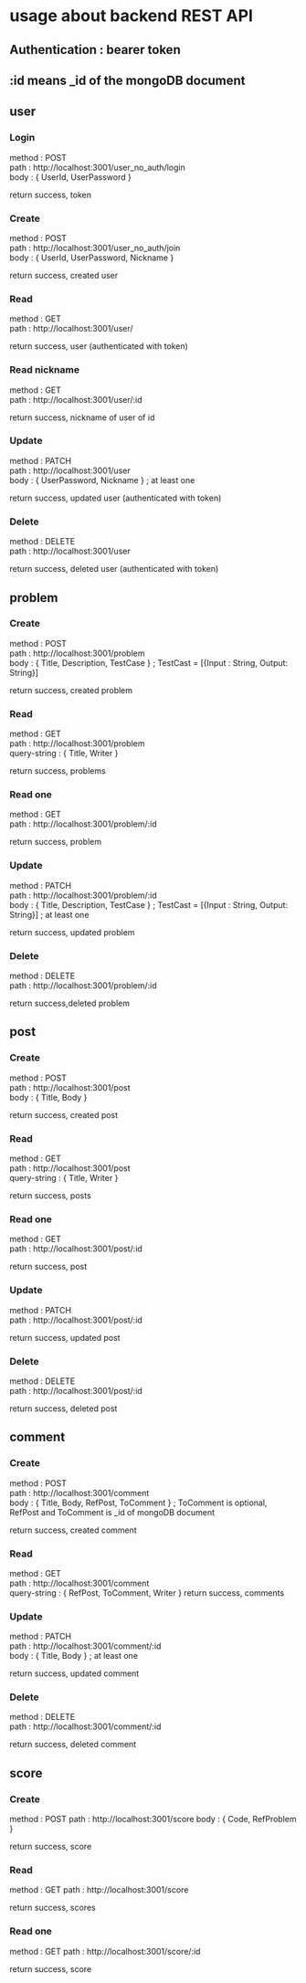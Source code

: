 # usage about backend REST API

## Authentication : bearer token
## :id means _id of the mongoDB document

## user

### Login
method : POST  
path :  http://localhost:3001/user_no_auth/login  
body : { UserId, UserPassword }  

return success, token  

### Create
method : POST  
path : http://localhost:3001/user_no_auth/join  
body : { UserId, UserPassword, Nickname }  

return success, created user  

### Read
method : GET  
path : http://localhost:3001/user/  

return success, user (authenticated with token)  

### Read nickname
method : GET  
path : http://localhost:3001/user/:id  

return success, nickname of user of id  

### Update
method : PATCH  
path : http://localhost:3001/user  
body : { UserPassword, Nickname } ; at least one  

return success, updated user (authenticated with token)  

### Delete
method : DELETE  
path : http://localhost:3001/user  

return success, deleted user (authenticated with token)  

## problem

### Create
method : POST  
path : http://localhost:3001/problem  
body : { Title, Description, TestCase } ; TestCast = [{Input : String, Output: String}]  

return success, created problem  

### Read
method : GET  
path : http://localhost:3001/problem  
query-string : { Title, Writer }

return success, problems  

### Read one
method : GET  
path : http://localhost:3001/problem/:id  

return success, problem  

### Update
method : PATCH  
path : http://localhost:3001/problem/:id  
body : { Title, Description, TestCase } ; TestCast = [{Input : String, Output: String}] ; at least one  

return success, updated problem  

### Delete
method : DELETE  
path : http://localhost:3001/problem/:id  

return success,deleted problem  

## post

### Create
method : POST  
path : http://localhost:3001/post  
body : { Title, Body }  

return success, created post  

### Read
method : GET  
path : http://localhost:3001/post  
query-string : { Title, Writer }

return success, posts  

### Read one
method : GET  
path : http://localhost:3001/post/:id  

return success, post  

### Update
method : PATCH  
path : http://localhost:3001/post/:id  

return success, updated post  

### Delete
method : DELETE  
path : http://localhost:3001/post/:id  

return success, deleted post  

## comment

### Create
method : POST  
path : http://localhost:3001/comment  
body : { Title, Body, RefPost, ToComment } ; ToComment is optional, RefPost and ToComment is _id of mongoDB document  

return success, created comment  

### Read
method : GET  
path : http://localhost:3001/comment  
query-string : { RefPost, ToComment, Writer } 
return success, comments  

### Update
method : PATCH  
path : http://localhost:3001/comment/:id  
body : { Title, Body } ; at least one

return success, updated comment  

### Delete
method : DELETE  
path : http://localhost:3001/comment/:id  

return success, deleted comment  

## score

### Create
method : POST
path : http://localhost:3001/score
body : { Code, RefProblem } 

return success, score

### Read
method : GET
path : http://localhost:3001/score

return success, scores

### Read one
method : GET
path : http://localhost:3001/score/:id

return success, score
